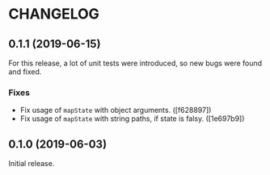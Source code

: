 # CHANGELOG

## 0.1.1 (2019-06-15)

For this release, a lot of unit tests were introduced, so new bugs were found and fixed.

### Fixes

* Fix usage of `mapState` with object arguments. ([f628897])
* Fix usage of `mapState` with string paths, if state is falsy. ([1e697b9])

## 0.1.0 (2019-06-03)

Initial release.
